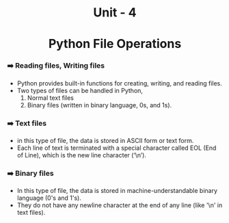 <h1 align="center">Unit - 4</h1>
<h1 align="center">Python File Operations</h1>




### ➡️ Reading files, Writing files
- Python provides built-in functions for creating, writing, and reading files.
- Two types of files can be handled in Python,
  1. Normal text files
  2. Binary files (written in binary language, 0s, and 1s).


### ➡️ Text files
- in this type of file, the data is stored in ASCII form or text form.
- Each line of text is terminated with a special character called EOL (End of Line), which is the new line character (‘\n’).

 
### ➡️ Binary files
- In this type of file, the data is stored in machine-understandable binary language (0's and 1's).
- They do not have any newline character at the end of any line (like '\n' in text files). 
